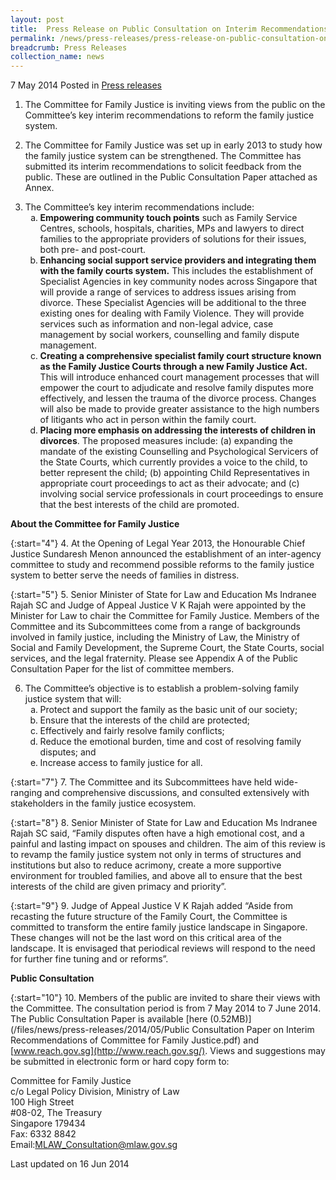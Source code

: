 ```yaml
---
layout: post
title:  Press Release on Public Consultation on Interim Recommendations of Committee for Family Justice
permalink: /news/press-releases/press-release-on-public-consultation-on-interim-recommendations-
breadcrumb: Press Releases
collection_name: news
---
```


7 May 2014 Posted in [Press releases](/news/press-releases)


1. The Committee for Family Justice is inviting views from the public on the Committee’s key interim recommendations to reform the family justice system.


2. The Committee for Family Justice was set up in early 2013 to study how the family justice system can be strengthened.   The Committee has submitted its interim recommendations to solicit feedback from the public. These are outlined in the Public Consultation Paper attached as Annex.

<ol start="3">
<li> The Committee’s key interim recommendations include:

<ol style="list-style-type: lower-alpha;">
<li> <strong>Empowering community touch points</strong> such as Family Service Centres, schools, hospitals, charities, MPs and lawyers to direct families to the appropriate providers of solutions for their issues, both pre- and post-court.</li>
<li><strong> Enhancing social support service providers and integrating them with the family courts system.</strong> This includes the establishment of Specialist Agencies in key community nodes across Singapore that will provide a range of services to address issues arising from divorce. These Specialist Agencies will be additional to the three existing ones for dealing with Family Violence. They will provide services such as information and non-legal advice, case management by social workers, counselling and family dispute management.</li>
<li><strong>Creating a comprehensive specialist family court structure known as the Family Justice Courts through a new Family Justice Act.</strong> This will introduce enhanced court management processes that will empower the court to adjudicate and resolve family disputes more effectively, and lessen the trauma of the divorce process. Changes will also be made to provide greater assistance to the high numbers of litigants who act in person within the family court.</li>
<li><strong>Placing more emphasis on addressing the interests of children in divorces</strong>. The proposed measures include: (a) expanding the mandate of the existing Counselling and Psychological Servicers of the State Courts, which currently provides a voice to the child, to better represent the child; (b) appointing Child Representatives in appropriate court proceedings to act as their advocate; and (c) involving social service professionals in court proceedings to ensure that the best interests of the child are promoted.</li>
</ol>

</li>

</ol>

**About the Committee for Family Justice**

{:start="4"}
4. At the Opening of Legal Year 2013, the Honourable Chief Justice Sundaresh Menon announced the establishment of an inter-agency committee to study and recommend possible reforms to the family justice system to better serve the needs of families in distress.

{:start="5"}
5. Senior Minister of State for Law and Education Ms Indranee Rajah SC and Judge of Appeal Justice V K Rajah were appointed by the Minister for Law to chair the Committee for Family Justice. Members of the Committee and its Subcommittees come from a range of backgrounds involved in family justice, including the Ministry of Law, the Ministry of Social and Family Development, the Supreme Court, the State Courts, social services, and the legal fraternity. Please see Appendix A of the Public Consultation Paper for the list of committee members.

<ol start="6">
<li> The Committee’s objective is to establish a problem-solving family justice system that will:

<ol style="list-style-type: lower-alpha;">
<li>Protect and support the family as the basic unit of our society;</li>
<li>Ensure that the interests of the child are protected;</li>
<li>Effectively and fairly resolve family conflicts;</li>
<li>Reduce the emotional burden, time and cost of resolving family disputes; and</li>
<li>Increase access to family justice for all.</li>
</ol>
</li>
</ol>

{:start="7"}
7. The Committee and its Subcommittees have held wide-ranging and comprehensive discussions, and consulted extensively with stakeholders in the family justice ecosystem.

 
{:start="8"}
8. Senior Minister of State for Law and Education Ms Indranee Rajah SC said, “Family disputes often have a high emotional cost, and a painful and lasting impact on spouses and children. The aim of this review is to revamp the family justice system not only in terms of structures and institutions but also to reduce acrimony, create a more supportive environment for troubled families, and above all to ensure that the best interests of the child are given primacy and priority”.

 
{:start="9"}
9. Judge of Appeal Justice V K Rajah added “Aside from recasting the future structure of the Family Court, the Committee is committed to transform the entire family justice landscape in Singapore. These changes will not be the last word on this critical area of the landscape. It is envisaged that periodical reviews will respond to the need for further fine tuning and or reforms”.


**Public Consultation**

{:start="10"}
10. Members of the public are invited to share their views with the Committee. The consultation period is from 7 May 2014 to 7 June 2014.  The Public Consultation Paper is available [here (0.52MB)](/files/news/press-releases/2014/05/Public Consultation Paper on Interim Recommendations of Committee for Family Justice.pdf) and [www.reach.gov.sg](http://www.reach.gov.sg/).  Views and suggestions may be submitted in electronic form or hard copy form to:

Committee for Family Justice  
c/o Legal Policy Division, Ministry of Law  
100 High Street  
#08-02, The Treasury  
Singapore 179434  
Fax: 6332 8842  
Email:<MLAW_Consultation@mlaw.gov.sg>

<p class="right-side-updated">Last updated on 16 Jun 2014
</p>


